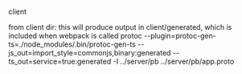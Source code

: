 
client

from client dir:
this will produce output in client/generated, which is included when webpack is called
protoc --plugin=protoc-gen-ts=./node_modules/.bin/protoc-gen-ts --js_out=import_style=commonjs,binary:generated --ts_out=service=true:generated -I ../server/pb ../server/pb/app.proto
